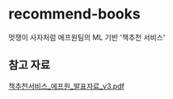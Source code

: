 # recommend-books
멋쟁이 사자처럼 에프원팀의 ML 기반 '책추천 서비스' 

## 참고 자료

[책추천서비스_에프원_발표자료_v3.pdf](https://github.com/likelion-f1/recommend-books/files/10150221/_._._v3.pdf)
